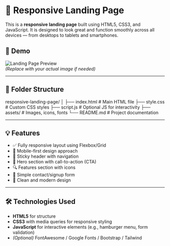 # 🚀 Responsive Landing Page

This is a **responsive landing page** built using HTML5, CSS3, and JavaScript. It is designed to look great and function smoothly across all devices — from desktops to tablets and smartphones.

## 📸 Demo

![Landing Page Preview](./screenshot.png)  
*(Replace with your actual image if needed)*

---

## 📁 Folder Structure

responsive-landing-page/
│
├── index.html # Main HTML file
├── style.css # Custom CSS styles
├── script.js # Optional JS for interactivity
├── assets/ # Images, icons, fonts
└── README.md # Project documentation

---

## 💡 Features

- ✅ Fully responsive layout using Flexbox/Grid
- 📱 Mobile-first design approach
- 🧭 Sticky header with navigation
- 🎯 Hero section with call-to-action (CTA)
- 🔍 Features section with icons
- 🧾 Simple contact/signup form
- 🎨 Clean and modern design

---

## 🛠️ Technologies Used

- **HTML5** for structure
- **CSS3** with media queries for responsive styling
- **JavaScript** for interactive elements (e.g., hamburger menu, form validation)
- *(Optional)* FontAwesome / Google Fonts / Bootstrap / Tailwind
